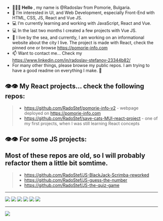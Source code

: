 - 🙂👋🏻 **Hello** , my name is @Radoslav from Pomorie, Bulgaria.
- 💞️ I’m interested in  UI, and Web Development, especially Front-End with HTML, CSS, JS, React and Vue JS. 
- 💻 I’m currently learning and working with JavaScript, React and Vue.
- 💻 In the last two months I created a few projects with Vue JS. 
- 🌊 I live by the sea, and currently, I am working on an informational website about the city I live. The project is made with React, check the pinned one or browse https://pomorie-info.com
- 📫 Want to contact me... Check my https://www.linkedin.com/in/radoslav-stefanov-23344b82/
- For many other things, please browse my public repos. I am trying to have a good readme on everything I make. 🙂
  
## 👁👁 My React projects... check the following repos:
> - https://github.com/RadoStef/pomorie-info-v2 - webpage deployed on https://pomorie-info.com
> - https://github.com/RadoStef/save-cats-MUI-react-project - one of my first projects, when I was still learning React concepts

## 👁👁 For some JS projects: </p> Most of these repos are old, so I will probably refactor them a little bit somtime.
> - https://github.com/RadoStef/JS-BlackJack-Scrimba-reworked
> - https://github.com/RadoStef/JS-guess-the-number
> - https://github.com/RadoStef/JS-the-quiz-game
<hr>
<div>
 <img src='https://sitefocus.eu/radoslav/html.png'>
 <img src='https://sitefocus.eu/radoslav/css.png'>
 <img src='https://sitefocus.eu/radoslav/less.png'>
 <img src='https://sitefocus.eu/radoslav/js.png'>
 <img src='https://sitefocus.eu/radoslav/react.png'>
 <img src='https://sitefocus.eu/radoslav/mui.png'>
</div>
<hr>

![](https://komarev.com/ghpvc/?username=RadoStef)

